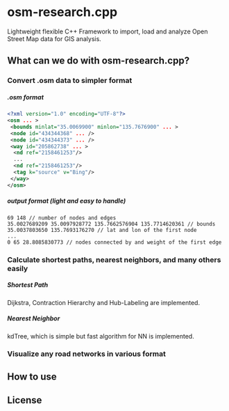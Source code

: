# osm-research.cpp
Lightweight flexible C++ Framework to import, load and analyze Open Street Map data for GIS analysis. 

## What can we do with osm-research.cpp?
### Convert .osm data to simpler format
##### .osm format
```xml
<?xml version="1.0" encoding="UTF-8"?>
<osm ... >
 <bounds minlat="35.0069900" minlon="135.7676900" ... >
 <node id="434344368" ... />
 <node id="434344373" ... />
 <way id="205862738" ... >
  <nd ref="2158461253"/>
  ...
  <nd ref="2158461253"/>
  <tag k="source" v="Bing"/>
 </way>
</osm>
```
##### output format (light and easy to handle)
```
69 148 // number of nodes and edges
35.0027689209 35.0097928772 135.7662576904 135.7714620361 // bounds
35.0037803650 135.7693176270 // lat and lon of the first node
...
0 65 28.8085830773 // nodes connected by and weight of the first edge
```
### Calculate shortest paths, nearest neighbors, and many others easily
##### Shortest Path
Dijkstra, Contraction Hierarchy and  Hub-Labeling are implemented.
##### Nearest Neighbor
kdTree, which is simple but fast algorithm for NN is implemented.
### Visualize any road networks in various format

## How to use

## License
